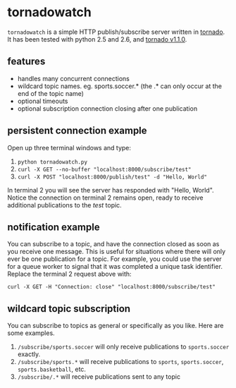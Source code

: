 # tornadowatch

`tornadowatch` is a simple HTTP publish/subscribe server written in [tornado](http://www.tornadoweb.org/ "tornado"). It has been tested with python 2.5 and 2.6, and [tornado v1.1.0](https://github.com/facebook/tornado/tree/v1.1.0 "v1.1.0").

## features

* handles many concurrent connections
* wildcard topic names. eg. sports.soccer.* (the .* can only occur at the end of the topic name)
* optional timeouts
* optional subscription connection closing after one publication

## persistent connection example

Open up three terminal windows and type:

1. `python tornadowatch.py`
2. `curl -X GET --no-buffer "localhost:8000/subscribe/test"`
3. `curl -X POST "localhost:8000/publish/test" -d "Hello, World"`

In terminal 2 you will see the server has responded with "Hello, World". Notice the connection on terminal 2 remains open, ready to receive additional publications to the *test* topic.

## notification example

You can subscribe to a topic, and have the connection closed as soon as you receive one message. This is useful for situations where there will only ever be one publication for a topic. For example, you could use the server for a queue worker to signal that it was completed a unique task identifier. Replace the terminal 2 request above with:

`curl -X GET -H "Connection: close" "localhost:8000/subscribe/test"`

## wildcard topic subscription

You can subscribe to topics as general or specifically as you like. Here are some examples.

1. `/subscribe/sports.soccer` will only receive publications to `sports.soccer` exactly.
2. `/subscribe/sports.*` will receive publications to `sports`, `sports.soccer`, `sports.basketball`, etc.
3. `/subscribe/.*` will receive publications sent to any topic


